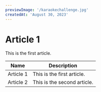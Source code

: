 ```yaml
---
previewImage: '/karaokechallenge.jpg'
createdAt: 'August 30, 2023'
---
```


# Article 1

This is the first article.

| Name      | Description                 |
| --------- | --------------------------- |
| Article 1 | This is the first article.  |
| Article 2 | This is the second article. |
